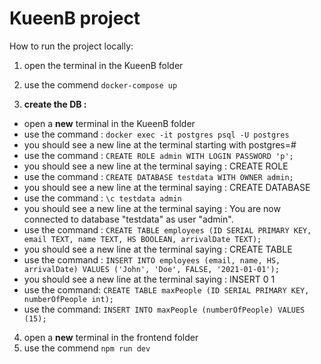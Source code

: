 # KueenB project

How to run the project locally:

1. open the terminal in the KueenB folder
2. use the commend `docker-compose up`


3. **create the DB :**
- open a **new** terminal in the KueenB folder
- use the command : `docker exec -it postgres psql -U postgres`
- you should see a new line at the terminal starting with postgres=# 
- use the command : `CREATE ROLE admin WITH LOGIN PASSWORD 'p';`
- you should see a new line at the terminal saying : CREATE ROLE
- use the command : `CREATE DATABASE testdata WITH OWNER admin;`
- you should see a new line at the terminal saying : CREATE DATABASE
- use the command : `\c testdata admin`
- you should see a new line at the terminal saying : You are now connected to database "testdata" as user "admin".
- use the command : `CREATE TABLE employees (ID SERIAL PRIMARY KEY, email TEXT, name TEXT, HS BOOLEAN, arrivalDate TEXT);`
- you should see a new line at the terminal saying : CREATE TABLE
- use the command : `INSERT INTO employees (email, name, HS, arrivalDate) VALUES ('John', 'Doe', FALSE, '2021-01-01');`
- you should see a new line at the terminal saying : INSERT 0 1
- use the command: `CREATE TABLE maxPeople (ID SERIAL PRIMARY KEY, numberOfPeople int);`
- use the command: `INSERT INTO maxPeople (numberOfPeople) VALUES (15);`


4. open a **new** terminal in the frontend folder
5. use the commend `npm run dev`



